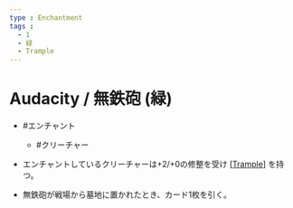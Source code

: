 ```yaml
---
type : Enchantment
tags :
  - 1
  - 緑
  - Trample
---
```


# Audacity / 無鉄砲 (緑)

* #エンチャント
  * #クリーチャー

* エンチャントしているクリーチャーは+2/+0の修整を受け [[Trample]] を持つ。
* 無鉄砲が戦場から墓地に置かれたとき、カード1枚を引く。




[//begin]: # "Autogenerated link references for markdown compatibility"
[Trample]: ../../KeywordAbilities/Trample.md "Trample / トランプル"
[//end]: # "Autogenerated link references"